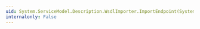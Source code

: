```yaml
---
uid: System.ServiceModel.Description.WsdlImporter.ImportEndpoint(System.Web.Services.Description.Port)
internalonly: False
---
```

